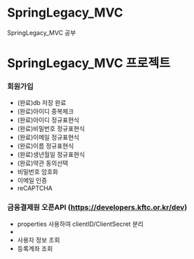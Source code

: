 # SpringLegacy_MVC
SpringLegacy_MVC 공부
# SpringLegacy_MVC 프로젝트


### 회원가입
- (완료)db 저장 완료 
- (완료)아이디 중복체크
- (완료)아이디 정규표현식
- (완료)비밀번호 정규표현식
- (완료)이메일 정규표현식
- (완료)이름 정규표현식
- (완료)생년월일 정규표현식
- (완료)약관 동의선택
- 비밀번호 암호화
- 이메일 인증
- reCAPTCHA 

### 금융결제원 오픈API (https://developers.kftc.or.kr/dev)
- properties 사용하여 clientID/ClientSecret 분리
- 
- 사용자 정보 조회
- 등록계좌 조회
